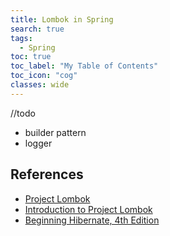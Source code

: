 ```yaml
---
title: Lombok in Spring
search: true
tags: 
  - Spring
toc: true
toc_label: "My Table of Contents"
toc_icon: "cog"
classes: wide
---
```

//todo 

- builder pattern
- logger



## References 

- [Project Lombok](https://projectlombok.org/)
- [Introduction to Project Lombok](https://www.baeldung.com/intro-to-project-lombok)
- [Beginning Hibernate, 4th Edition](https://www.amazon.com/Beginning-Hibernate-Joseph-B-Ottinger-ebook/dp/B01MRIXZGP/)